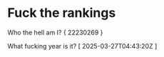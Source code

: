 # Fuck the rankings

Who the hell am I?
{ 22230269 }

What fucking year is it?
[ 2025-03-27T04:43:20Z ]

